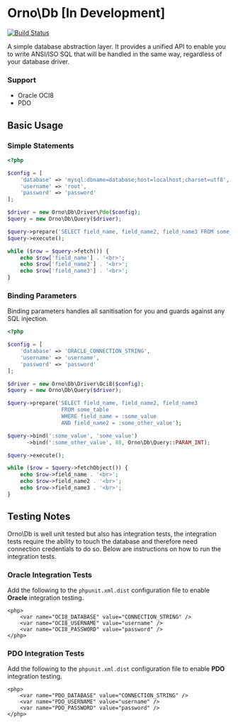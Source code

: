 # Orno\Db [In Development]

[![Build Status](https://travis-ci.org/orno/db.png?branch=master)](https://travis-ci.org/orno/db)

A simple database abstraction layer. It provides a unified API to enable you to write ANSI/ISO SQL that will be handled in the same way, regardless of your database driver.

### Support

- Oracle OCI8
- PDO

## Basic Usage

### Simple Statements

```php
<?php

$config = [
    'database' => 'mysql:dbname=database;host=localhost;charset=utf8',
    'username' => 'root',
    'password' => 'password'
];

$driver = new Orno\Db\Driver\Pdo($config);
$query = new Orno\Db\Query($driver);

$query->prepare('SELECT field_name, field_name2, field_name3 FROM some_table');
$query->execute();

while ($row = $query->fetch()) {
    echo $row['field_name'] . '<br>';
    echo $row['field_name2'] . '<br>';
    echo $row['field_name3'] . '<br>';
}
```

### Binding Parameters

Binding parameters handles all sanitisation for you and guards against any SQL injection.

```php
<?php

$config = [
    'database' => 'ORACLE_CONNECTION_STRING',
    'username' => 'username',
    'password' => 'password'
];

$driver = new Orno\Db\Driver\Oci8($config);
$query = new Orno\Db\Query($driver);

$query->prepare('SELECT field_name, field_name2, field_name3
                 FROM some_table
                 WHERE field_name = :some_value
                 AND field_name2 = :some_other_value');

$query->bind(':some_value', 'some_value')
      ->bind(':some_other_value', 88, Orno\Db\Query::PARAM_INT);

$query->execute();

while ($row = $query->fetchObject()) {
    echo $row->field_name . '<br>';
    echo $row->field_name2 . '<br>';
    echo $row->field_name3 . '<br>';
}
```

## Testing Notes

Orno\Db is well unit tested but also has integration tests, the integration tests require the ability to touch the database and therefore need connection credentials to do so. Below are instructions on how to run the integration tests.

### Oracle Integration Tests

Add the following to the `phpunit.xml.dist` configuration file to enable **Oracle** integration testing.

    <php>
        <var name="OCI8_DATABASE" value="CONNECTION_STRING" />
        <var name="OCI8_USERNAME" value="username" />
        <var name="OCI8_PASSWORD" value="password" />
    </php>

### PDO Integration Tests

Add the following to the `phpunit.xml.dist` configuration file to enable **PDO** integration testing.

    <php>
        <var name="PDO_DATABASE" value="CONNECTION_STRING" />
        <var name="PDO_USERNAME" value="username" />
        <var name="PDO_PASSWORD" value="password" />
    </php>
